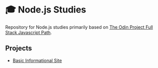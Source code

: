# 🎓 Node.js Studies 
Repository for Node.js studies primarily based on [The Odin Project Full Stack Javascript Path](https://www.theodinproject.com/).

## Projects
- [Basic Informational Site](https://github.com/boubeejul/nodejs-studies/tree/main/Basic%20Informational%20Site)
